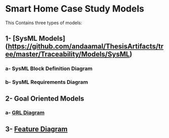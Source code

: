 # Smart Home Case Study Models
This Contains three types of models:  

## 1- [SysML Models] (https://github.com/andaamal/ThesisArtifacts/tree/master/Traceability/Models/SysML) 

   ### a- SysML Block Definition Diagram
   ### b- SysML Requirements Diagram
   
## 2- Goal Oriented Models
   ### a- [GRL Diagram](https://github.com/andaamal/ThesisArtifacts/tree/master/Traceability/Models/GRL)
## 3- [Feature Diagram](https://github.com/andaamal/ThesisArtifacts/tree/master/Traceability/Models/Feature)
